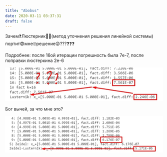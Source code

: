 ```yaml
---
title: "Abobus"
date: 2020-03-11 03:37:31
draft: false
---
```


Зачем❓Люстерник👨‍🔬(метод уточнения решения линейной системы) портит😨мне🙄решение😡???❓❓❓

Подробнее: после 16ой итерации погрешность была 7e-7, после поправки люстеркина 2e-6

![](/img/vk/a8LhHsq7xsw.jpg)

Бог вычей, за что мне это?

![](/img/vk/_hN2mbxN9Kk.jpg)
